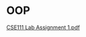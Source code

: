 # OOP
 
[CSE111 Lab Assignment 1.pdf](https://github.com/prince-efty/OOP/files/12801426/CSE111.Lab.Assignment.1.pdf)
